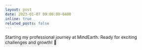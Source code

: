 ```yaml
---
layout: post
date: 2023-01-07 09:00:00-0400
inline: true
related_posts: false
---
```


Starting my professional journey at MindEarth. Ready for exciting challenges and growth! :rocket: